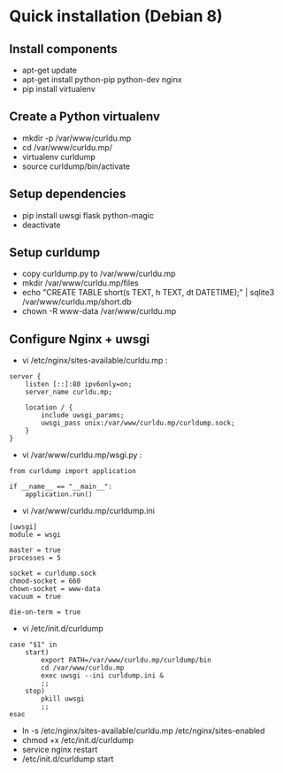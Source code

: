 # Quick installation (Debian 8)

## Install components
* apt-get update
* apt-get install python-pip python-dev nginx
* pip install virtualenv

## Create a Python virtualenv
* mkdir -p /var/www/curldu.mp
* cd /var/www/curldu.mp/
* virtualenv curldump
* source curldump/bin/activate

## Setup dependencies
* pip install uwsgi flask python-magic
* deactivate

## Setup curldump
* copy curldump.py to /var/www/curldu.mp
* mkdir /var/www/curldu.mp/files
* echo "CREATE TABLE short(s TEXT, h TEXT, dt DATETIME);" | sqlite3 /var/www/curldu.mp/short.db
* chown -R www-data /var/www/curldu.mp

## Configure Nginx + uwsgi
* vi /etc/nginx/sites-available/curldu.mp :
```
server {
    listen [::]:80 ipv6only=on;
    server_name curldu.mp;

    location / {
        include uwsgi_params;
        uwsgi_pass unix:/var/www/curldu.mp/curldump.sock;
    }
}
```
* vi /var/www/curldu.mp/wsgi.py :
```
from curldump import application

if __name__ == "__main__":
    application.run()
```
* vi /var/www/curldu.mp/curldump.ini
```
[uwsgi]
module = wsgi

master = true
processes = 5

socket = curldump.sock
chmod-socket = 660
chown-socket = www-data
vacuum = true

die-on-term = true
```
* vi /etc/init.d/curldump
```
case "$1" in
    start)
        export PATH=/var/www/curldu.mp/curldump/bin
        cd /var/www/curldu.mp
        exec uwsgi --ini curldump.ini &
        ;;
    stop)
        pkill uwsgi
        ;;
esac
```
* ln -s /etc/nginx/sites-available/curldu.mp /etc/nginx/sites-enabled
* chmod +x /etc/init.d/curldump
* service nginx restart
* /etc/init.d/curldump start
